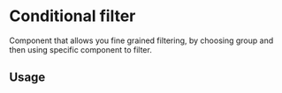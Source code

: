 # Conditional filter

Component that allows you fine grained filtering, by choosing group and then using specific component to filter.

## Usage

